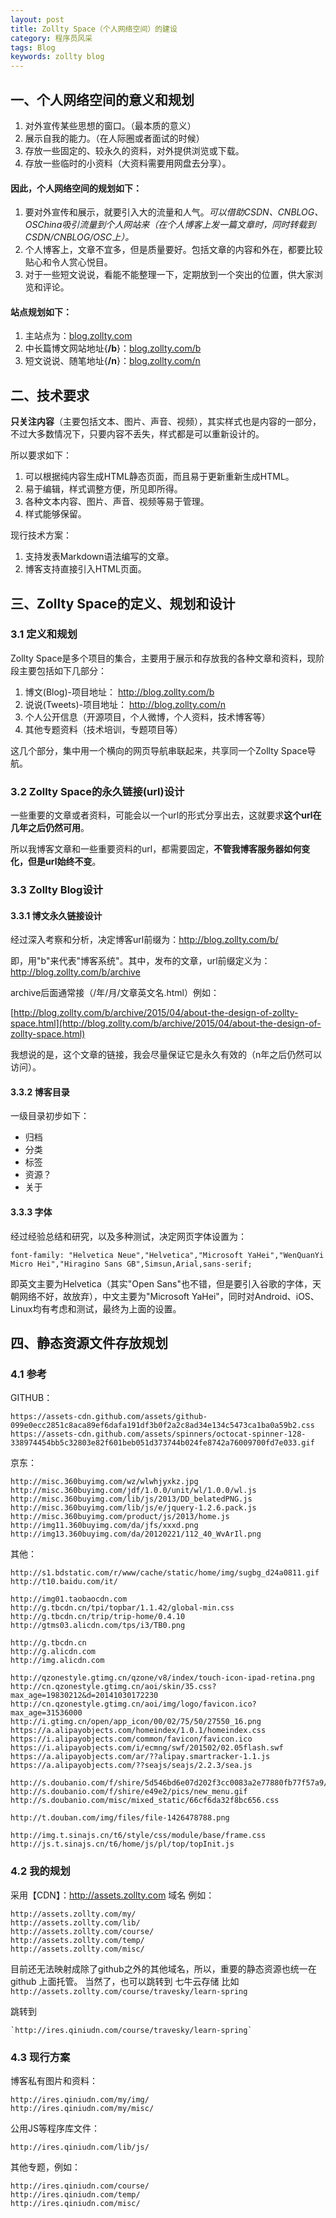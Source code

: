 ```yaml
---
layout: post
title: Zollty Space（个人网络空间）的建设
category: 程序员风采
tags: Blog
keywords: zollty blog
---
```


## 一、个人网络空间的意义和规划 ##

1. 对外宣传某些思想的窗口。（最本质的意义）
2. 展示自我的能力。（在人际圈或者面试的时候）
3. 存放一些固定的、较永久的资料，对外提供浏览或下载。
4. 存放一些临时的小资料（大资料需要用网盘去分享）。

#### 因此，个人网络空间的规划如下：

1. 要对外宣传和展示，就要引入大的流量和人气。*可以借助CSDN、CNBLOG、OSChina吸引流量到个人网站来（在个人博客上发一篇文章时，同时转载到CSDN/CNBLOG/OSC上）。*
2. 个人博客上，文章不宜多，但是质量要好。包括文章的内容和外在，都要比较贴心和令人赏心悦目。
3. 对于一些短文说说，看能不能整理一下，定期放到一个突出的位置，供大家浏览和评论。

#### 站点规划如下：

1. 主站点为：[blog.zollty.com](http://blog.zollty.com)
2. 中长篇博文网站地址{**/b**}：[blog.zollty.com/b](http://blog.zollty.com/b)
3. 短文说说、随笔地址{**/n**}：[blog.zollty.com/n](http://blog.zollty.com/n)


## 二、技术要求

**只关注内容**（主要包括文本、图片、声音、视频），其实样式也是内容的一部分，不过大多数情况下，只要内容不丢失，样式都是可以重新设计的。

所以要求如下：
	
1. 可以根据纯内容生成HTML静态页面，而且易于更新重新生成HTML。
2. 易于编辑，样式调整方便，所见即所得。
3. 各种文本内容、图片、声音、视频等易于管理。
4. 样式能够保留。

现行技术方案：

1. 支持发表Markdown语法编写的文章。
2. 博客支持直接引入HTML页面。


## 三、Zollty Space的定义、规划和设计

### 3.1 定义和规划

Zollty Space是多个项目的集合，主要用于展示和存放我的各种文章和资料，现阶段主要包括如下几部分：

1. 博文(Blog)-项目地址： http://blog.zollty.com/b
2. 说说(Tweets)-项目地址： http://blog.zollty.com/n
3. 个人公开信息（开源项目，个人微博，个人资料，技术博客等）
4. 其他专题资料（技术培训，专题项目等）

这几个部分，集中用一个横向的网页导航串联起来，共享同一个Zollty Space导航。

### 3.2 Zollty Space的永久链接(url)设计 ##

一些重要的文章或者资料，可能会以一个url的形式分享出去，这就要求**这个url在几年之后仍然可用**。

所以我博客文章和一些重要资料的url，都需要固定，**不管我博客服务器如何变化，但是url始终不变**。


### 3.3 Zollty Blog设计

#### 3.3.1 博文永久链接设计
经过深入考察和分析，决定博客url前缀为：http://blog.zollty.com/b/

即，用"b"来代表"博客系统"。其中，发布的文章，url前缀定义为：http://blog.zollty.com/b/archive

archive后面通常接（/年/月/文章英文名.html）例如：

   [http://blog.zollty.com/b/archive/2015/04/about-the-design-of-zollty-space.html](http://blog.zollty.com/b/archive/2015/04/about-the-design-of-zollty-space.html)

我想说的是，这个文章的链接，我会尽量保证它是永久有效的（n年之后仍然可以访问）。

#### 3.3.2 博客目录
一级目录初步如下：

* 归档
* 分类
* 标签
* 资源？
* 关于

#### 3.3.3 字体
经过经验总结和研究，以及多种测试，决定网页字体设置为：

`font-family: "Helvetica Neue","Helvetica","Microsoft YaHei","WenQuanYi Micro Hei","Hiragino Sans GB",Simsun,Arial,sans-serif;`

即英文主要为Helvetica（其实"Open Sans"也不错，但是要引入谷歌的字体，天朝网络不好，故放弃），中文主要为"Microsoft YaHei"，同时对Android、iOS、Linux均有考虑和测试，最终为上面的设置。


## 四、静态资源文件存放规划

### 4.1 参考
GITHUB：

	https://assets-cdn.github.com/assets/github-099e0ecc2851c8aca89ef6dafa191df3b0f2a2c8ad34e134c5473ca1ba0a59b2.css
	https://assets-cdn.github.com/assets/spinners/octocat-spinner-128-338974454bb5c32803e82f601beb051d373744b024fe8742a76009700fd7e033.gif

京东：

	http://misc.360buyimg.com/wz/wlwhjyxkz.jpg
	http://misc.360buyimg.com/jdf/1.0.0/unit/wl/1.0.0/wl.js
	http://misc.360buyimg.com/lib/js/2013/DD_belatedPNG.js
	http://misc.360buyimg.com/lib/js/e/jquery-1.2.6.pack.js
	http://misc.360buyimg.com/product/js/2013/home.js
	http://img11.360buyimg.com/da/jfs/xxxd.png
	http://img13.360buyimg.com/da/20120221/112_40_WvArIl.png

其他：

	http://s1.bdstatic.com/r/www/cache/static/home/img/sugbg_d24a0811.gif
	http://t10.baidu.com/it/

	http://img01.taobaocdn.com
	http://g.tbcdn.cn/tpi/topbar/1.1.42/global-min.css
	http://g.tbcdn.cn/trip/trip-home/0.4.10
	http://gtms03.alicdn.com/tps/i3/TB0.png

	http://g.tbcdn.cn
	http://g.alicdn.com
	http://img.alicdn.com

	http://qzonestyle.gtimg.cn/qzone/v8/index/touch-icon-ipad-retina.png
	http://cn.qzonestyle.gtimg.cn/aoi/skin/35.css?max_age=19830212&d=20141030172230
	http://cn.qzonestyle.gtimg.cn/aoi/img/logo/favicon.ico?max_age=31536000
	http://i.gtimg.cn/open/app_icon/00/02/75/50/27550_16.png
	https://a.alipayobjects.com/homeindex/1.0.1/homeindex.css
	https://i.alipayobjects.com/common/favicon/favicon.ico
	https://i.alipayobjects.com/i/ecmng/swf/201502/02.05flash.swf
	https://a.alipayobjects.com/ar/??alipay.smartracker-1.1.js
	https://a.alipayobjects.com/??seajs/seajs/2.2.3/sea.js

	http://s.doubanio.com/f/shire/5d546bd6e07d202f3cc0083a2e77880fb77f57a9/css/douban.css
	http://s.doubanio.com/f/shire/e49e2/pics/new_menu.gif
	http://s.doubanio.com/misc/mixed_static/66cf6da32f8bc656.css

	http://t.douban.com/img/files/file-1426478788.png

	http://img.t.sinajs.cn/t6/style/css/module/base/frame.css
	http://js.t.sinajs.cn/t6/home/js/pl/top/topInit.js

### 4.2 我的规划
采用【CDN】：http://assets.zollty.com 域名
例如：

	http://assets.zollty.com/my/
	http://assets.zollty.com/lib/
	http://assets.zollty.com/course/
	http://assets.zollty.com/temp/
	http://assets.zollty.com/misc/

目前还无法映射成除了github之外的其他域名，所以，重要的静态资源也统一在 github 上面托管。
当然了，也可以跳转到 七牛云存储
比如 
	`http://assets.zollty.com/course/travesky/learn-spring`

跳转到

	`http://ires.qiniudn.com/course/travesky/learn-spring`

### 4.3 现行方案
博客私有图片和资料：

	http://ires.qiniudn.com/my/img/
	http://ires.qiniudn.com/my/misc/

公用JS等程序库文件：

	http://ires.qiniudn.com/lib/js/


其他专题，例如：

	http://ires.qiniudn.com/course/
	http://ires.qiniudn.com/temp/
	http://ires.qiniudn.com/misc/









